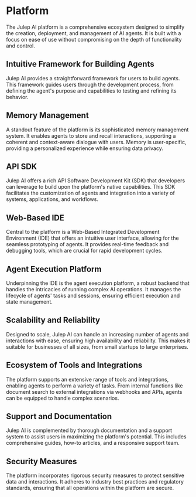 # Platform

The Julep AI platform is a comprehensive ecosystem designed to simplify the creation, deployment, and management of AI agents. It is built with a focus on ease of use without compromising on the depth of functionality and control.

## Intuitive Framework for Building Agents
Julep AI provides a straightforward framework for users to build agents. This framework guides users through the development process, from defining the agent's purpose and capabilities to testing and refining its behavior.

## Memory Management
A standout feature of the platform is its sophisticated memory management system. It enables agents to store and recall interactions, supporting a coherent and context-aware dialogue with users. Memory is user-specific, providing a personalized experience while ensuring data privacy.

## API SDK
Julep AI offers a rich API Software Development Kit (SDK) that developers can leverage to build upon the platform's native capabilities. This SDK facilitates the customization of agents and integration into a variety of systems, applications, and workflows.

## Web-Based IDE
Central to the platform is a Web-Based Integrated Development Environment (IDE) that offers an intuitive user interface, allowing for the seamless prototyping of agents. It provides real-time feedback and debugging tools, which are crucial for rapid development cycles.

## Agent Execution Platform
Underpinning the IDE is the agent execution platform, a robust backend that handles the intricacies of running complex AI operations. It manages the lifecycle of agents' tasks and sessions, ensuring efficient execution and state management.

## Scalability and Reliability
Designed to scale, Julep AI can handle an increasing number of agents and interactions with ease, ensuring high availability and reliability. This makes it suitable for businesses of all sizes, from small startups to large enterprises.

## Ecosystem of Tools and Integrations
The platform supports an extensive range of tools and integrations, enabling agents to perform a variety of tasks. From internal functions like document search to external integrations via webhooks and APIs, agents can be equipped to handle complex scenarios.

## Support and Documentation
Julep AI is complemented by thorough documentation and a support system to assist users in maximizing the platform's potential. This includes comprehensive guides, how-to articles, and a responsive support team.

## Security Measures
The platform incorporates rigorous security measures to protect sensitive data and interactions. It adheres to industry best practices and regulatory standards, ensuring that all operations within the platform are secure.
